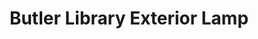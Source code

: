 ---
pid: '50'
_date: between 1934 and 2009
derivativo_link: https://derivativo-3.library.columbia.edu/iiif/2/ldpd:341026/
dlc_link: https://dlc.library.columbia.edu/catalog/cul:3n5tb2rc1d
format: photographs
iiif_json: https://derivativo-3.library.columbia.edu/iiif/2/ldpd:341026/info.json
name: 
native_jpg: https://derivativo-3.library.columbia.edu/iiif/2/ldpd:341026/full/!768,768/0/native.jpg
shelf_location: Box no. Box 162, Folder no. Folder 13 (Buildings & Grounds - Morningside
  - Butler Library, exterior), Historical Photograph Collection
subjects: Academic libraries; New York (N.Y.)
summary: View from below of one of the exterior light fixtures on the front of Butler
  Library.
title: Butler Library Exterior Lamp
permalink: /photos/50/
layout: photo-page
---